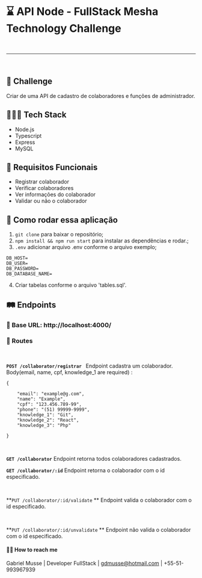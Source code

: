# ⌛️ API Node - FullStack Mesha Technology Challenge

<br>

----

<br>

## 🚀 Challenge
Criar de uma API de cadastro de colaboradores e funções de administrador.

## 👨🏽‍💻 Tech Stack
- Node.js
- Typescript
- Express
- MySQL

## 📝 Requisitos Funcionais
- Registrar colaborador
- Verificar colaboradores
- Ver informações do colaborador
- Validar ou não o colaborador

## 🚙 Como rodar essa aplicação
1. `git clone` para baixar o repositório;
2. `npm install && npm run start` para instalar as dependências e rodar.;
3. ` .env ` adicionar arquivo .env conforme o arquivo exemplo;

```
DB_HOST=
DB_USER=
DB_PASSWORD=
DB_DATABASE_NAME=
```

4. Criar tabelas conforme o arquivo 'tables.sql'.

## 🛤 Endpoints

### 🛒 Base URL: http://localhost:4000/

### 🔐 Routes

<br>

**`POST /collaborator/registrar `** Endpoint cadastra um colaborador.
Body(email, name, cpf, knowledge_1 are required) :
```
{

    "email": "example@g.com",
    "name": "Example", 
    "cpf": "123.456.789-99", 
    "phone": "(51) 99999-9999",
    "knowledge_1": "Git", 
    "knowledge_2": "React", 
    "knowledge_3": "Php"

}
```
<br>

**`GET /collaborator`** Endpoint retorna todos colaboradores cadastrados.
<br>

**`GET /collaborator/:id`** Endpoint retorna o colaborador com o id especificado.

<br>

**`PUT /collaborator/:id/validate` ** Endpoint valida o colaborador com o id especificado.

<br>

**`PUT /collaborator/:id/unvalidate` ** Endpoint não valida o colaborador com o id especificado.

#### 👋🏽 How to reach me

Gabriel Musse | Developer FullStack | gdmusse@hotmail.com | +55-51-993967939






